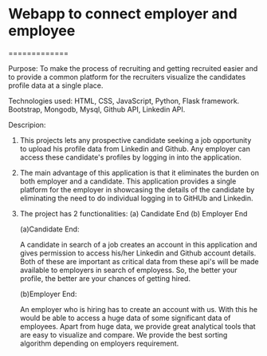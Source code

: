 # Webapp to connect employer and employee
=============

Purpose:
To make the process of recruiting and getting recruited easier and to provide a common platform for the recruiters visualize the candidates profile data at a single place.

Technologies used:
HTML, CSS, JavaScript, Python,  Flask framework. Bootstrap, Mongodb, Mysql, Github API, Linkedin API.

Descripion:
1. This projects lets any prospective candidate seeking a job opportunity to upload his profile data from Linkedin and Github. Any employer can access these candidate's profiles by logging in into the application.


2. The main advantage of this application is that it eliminates the burden on both employer and a candidate. This application provides a single platform for the employer in showcasing the details of the candidate by eliminating the need to do individual logging in to GitHUb and Linkedin.


2. The project has 2 functionalities: (a) Candidate End (b) Employer End



   (a)Candidate End:
   
   
   
   A candidate in search of a job creates an account in this application and gives permission to access his/her Linkedin and Github account details. Both of these are important as critical data from these api's will be made available to employers in search of employess. So, the better your profile, the better are your chances of getting hired.
   
   
   
   (b)Employer End:
   
   
   
   An employer who is hiring has to create an account with us. With this he would be able to access a huge data of some significant data    of employees. Apart from huge data, we provide great analytical tools that are easy to visualize and compare. We provide the best        sorting algorithm depending on employers requirement.
